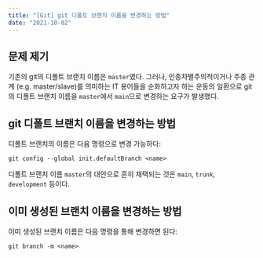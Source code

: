 ```yaml
---
title: "[Git] git 디폴트 브랜치 이름을 변경하는 방법"
date: "2021-10-02"
---
```


## 문제 제기

기존의 git의 디폴트 브랜치 이름은 `master`였다. 그러나, 인종차별주의적이거나 주종 관계 (e.g. master/slave)를 의미하는 IT 용어들을 순화하고자 하는 운동의 일환으로 git의 디폴트 브랜치 이름을 `master`에서 `main`으로 변경하는 요구가 발생했다.

## git 디폴트 브랜치 이름을 변경하는 방법

디폴트 브랜치의 이름은 다음 명령으로 변경 가능하다:

```git
git config --global init.defaultBranch <name>
```

디폴트 브랜치 이름 `master`의 대안으로 흔히 채택되는 것은 `main`, `trunk`, `development` 등이다.

## 이미 생성된 브랜치 이름을 변경하는 방법

이미 생성된 브랜치 이름은 다음 명령을 통해 변경하면 된다:

```git
git branch -m <name>
```
